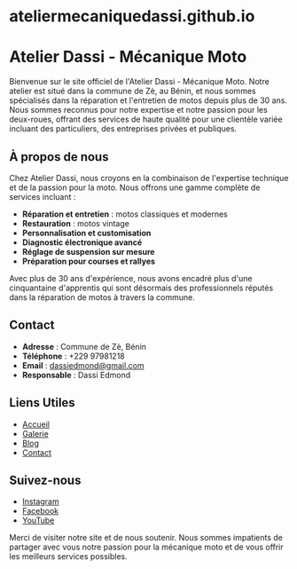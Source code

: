 # ateliermecaniquedassi.github.io
# Atelier Dassi - Mécanique Moto

Bienvenue sur le site officiel de l'Atelier Dassi - Mécanique Moto. Notre atelier est situé dans la commune de Zè, au Bénin, et nous sommes spécialisés dans la réparation et l'entretien de motos depuis plus de 30 ans. Nous sommes reconnus pour notre expertise et notre passion pour les deux-roues, offrant des services de haute qualité pour une clientèle variée incluant des particuliers, des entreprises privées et publiques.

## À propos de nous

Chez Atelier Dassi, nous croyons en la combinaison de l'expertise technique et de la passion pour la moto. Nous offrons une gamme complète de services incluant :

- **Réparation et entretien** : motos classiques et modernes
- **Restauration** : motos vintage
- **Personnalisation et customisation**
- **Diagnostic électronique avancé**
- **Réglage de suspension sur mesure**
- **Préparation pour courses et rallyes**

Avec plus de 30 ans d'expérience, nous avons encadré plus d'une cinquantaine d'apprentis qui sont désormais des professionnels réputés dans la réparation de motos à travers la commune.

## Contact

- **Adresse** : Commune de Zè, Bénin
- **Téléphone** : +229 97981218
- **Email** : [dassiedmond@gmail.com](mailto:dassiedmond@gmail.com)
- **Responsable** : Dassi Edmond

## Liens Utiles

- [Accueil](https://ateliermecaniquedassi.github.io)
- [Galerie](https://ateliermecaniquedassi.github.io/galerie.html)
- [Blog](https://ateliermecaniquedassi.github.io/blog.html)
- [Contact](https://ateliermecaniquedassi.github.io/contact)

## Suivez-nous

- [Instagram](https://www.instagram.com/atelierdassimoto)
- [Facebook](https://www.facebook.com/atelierdassimoto)
- [YouTube](https://www.youtube.com/atelierdassimoto)

Merci de visiter notre site et de nous soutenir. Nous sommes impatients de partager avec vous notre passion pour la mécanique moto et de vous offrir les meilleurs services possibles.
